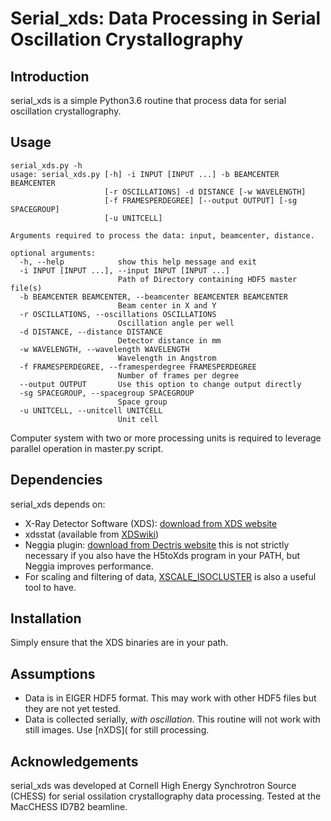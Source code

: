 Serial_xds: Data Processing in Serial Oscillation Crystallography
================

Introduction
----------------
serial_xds is a simple Python3.6 routine that process data for serial oscillation crystallography.

Usage
----------------
    serial_xds.py -h
    usage: serial_xds.py [-h] -i INPUT [INPUT ...] -b BEAMCENTER BEAMCENTER
                         [-r OSCILLATIONS] -d DISTANCE [-w WAVELENGTH]
                         [-f FRAMESPERDEGREE] [--output OUTPUT] [-sg SPACEGROUP]
                         [-u UNITCELL]

    Arguments required to process the data: input, beamcenter, distance.

    optional arguments:
      -h, --help            show this help message and exit
      -i INPUT [INPUT ...], --input INPUT [INPUT ...]
                            Path of Directory containing HDF5 master file(s)
      -b BEAMCENTER BEAMCENTER, --beamcenter BEAMCENTER BEAMCENTER
                            Beam center in X and Y
      -r OSCILLATIONS, --oscillations OSCILLATIONS
                            Oscillation angle per well
      -d DISTANCE, --distance DISTANCE
                            Detector distance in mm
      -w WAVELENGTH, --wavelength WAVELENGTH
                            Wavelength in Angstrom
      -f FRAMESPERDEGREE, --framesperdegree FRAMESPERDEGREE
                            Number of frames per degree
      --output OUTPUT       Use this option to change output directly
      -sg SPACEGROUP, --spacegroup SPACEGROUP
                            Space group
      -u UNITCELL, --unitcell UNITCELL
                            Unit cell

Computer system with two or more processing units is required to leverage parallel operation in master.py script.

Dependencies
--------------
serial_xds depends on:

* X-Ray Detector Software (XDS): [download from XDS website](http://xds.mpimf-heidelberg.mpg.de/)
* xdsstat (available from [XDSwiki](https://strucbio.biologie.uni-konstanz.de/xdswiki/index.php/Xdsstat#Availability))
* Neggia plugin: [download from Dectris website](https://www.dectris.com/accounts/login/?next=/support/downloads/software/neggia/) this is not strictly necessary if you also have the H5toXds program in your PATH, but Neggia improves performance.
* For scaling and filtering of data, [XSCALE_ISOCLUSTER](https://strucbio.biologie.uni-konstanz.de/xdswiki/index.php/XSCALE_ISOCLUSTER) is also a useful tool to have.

Installation
---------------
Simply ensure that the XDS binaries are in your path.

Assumptions
---------------

* Data is in EIGER HDF5 format. This may work with other HDF5 files but they are not yet tested.
* Data is collected serially, <i>with oscillation</i>. This routine will not work with still images. Use [nXDS]( for still processing.

Acknowledgements
-----------------
serial_xds was developed at Cornell High Energy Synchrotron Source (CHESS) for serial ossilation crystallography data processing. Tested at the MacCHESS ID7B2 beamline.
